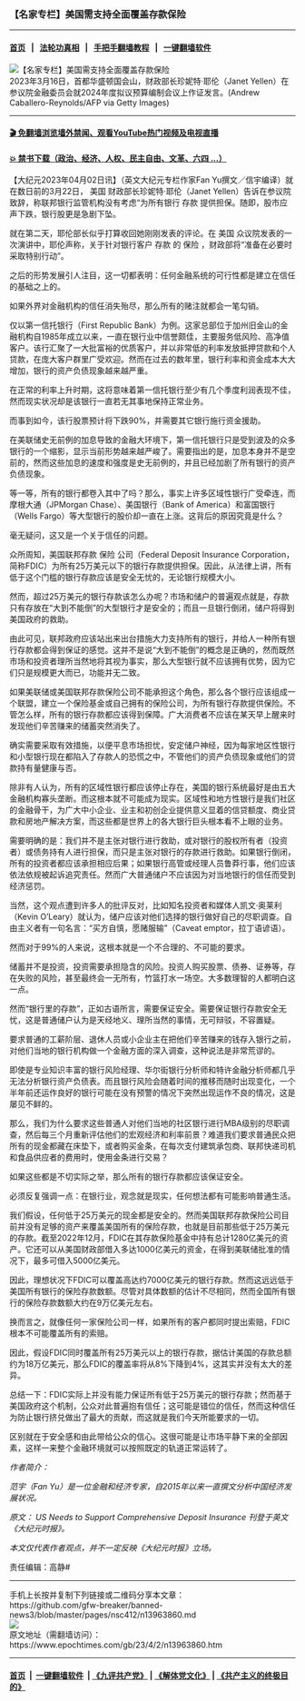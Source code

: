### 【名家专栏】美国需支持全面覆盖存款保险
------------------------

#### [首页](https://github.com/gfw-breaker/banned-news3/blob/master/README.md) &nbsp;&nbsp;|&nbsp;&nbsp; [法轮功真相](https://github.com/begood0513/basic/blob/master/README.md)  &nbsp;&nbsp;|&nbsp;&nbsp; [手把手翻墙教程](https://github.com/gfw-breaker/guides/wiki)  &nbsp;&nbsp;|&nbsp;&nbsp; [一键翻墙软件](https://github.com/gfw-breaker/nogfw/blob/master/README.md)  



<div><img alt="【名家专栏】美国需支持全面覆盖存款保险" class="attachment-djy_600_400 size-djy_600_400 wp-post-image" src="https://i.epochtimes.com/assets/uploads/2023/04/id13963863-Yellen-GettyImages-1248377695-700x420-600x400.jpg"/>
<div class="caption">
 2023年3月16日，首都华盛顿国会山，财政部长珍妮特‧耶伦（Janet Yellen）在参议院金融委员会就2024年度拟议预算编制会议上作证发言。(Andrew Caballero-Reynolds/AFP via Getty Images)
</div></div><hr/>

#### [ 🎬  免翻墙浏览墙外禁闻、观看YouTube热门视频及电视直播](https://github.com/gfw-breaker/HelloWorld)

#### [ 💥  禁书下载（政治、经济、人权、民主自由、文革、六四 ...）](https://github.com/gfw-breaker/books/blob/master/README.md)

<div><p>
 【大纪元2023年04月02日讯】（英文大纪元专栏作家Fan Yu撰文／信宇编译）就在数日前的3月22日，
 <ok href="https://www.epochtimes.com/gb/tag/%E7%BE%8E%E5%9B%BD.html">
  美国
 </ok>
 财政部长珍妮特‧耶伦（Janet Yellen）告诉在参议院致辞，称联邦银行监管机构没有考虑“为所有银行
 <ok href="https://www.epochtimes.com/gb/tag/%E5%AD%98%E6%AC%BE.html">
  存款
 </ok>
 提供担保。随即，股市应声下跌，银行股更是急剧下坠。
</p>
<p>
 就在第二天，耶伦部长似乎打算收回她刚刚发表的评论。在
 <ok href="https://www.epochtimes.com/gb/tag/%E7%BE%8E%E5%9B%BD.html">
  美国
 </ok>
 众议院发表的一次演讲中，耶伦声称，关于针对银行客户
 <ok href="https://www.epochtimes.com/gb/tag/%E5%AD%98%E6%AC%BE.html">
  存款
 </ok>
 的
 <ok href="https://www.epochtimes.com/gb/tag/%E4%BF%9D%E9%99%A9.html">
  保险
 </ok>
 ，财政部将“准备在必要时采取特别行动”。
</p>
<p>
 之后的形势发展引人注目，这一切都表明：任何金融系统的可行性都是建立在信任的基础之上的。
</p>
<p>
 如果外界对金融机构的信任消失殆尽，那么所有的赌注就都会一笔勾销。
</p>
<p>
 仅以第一信托银行（First Republic Bank）为例。这家总部位于加州旧金山的金融机构自1985年成立以来，一直在银行业中信誉颇佳，主要服务低风险、高净值客户。该行汇聚了一大批富裕的优质客户，并以非常低的利率发放抵押贷款和个人贷款，在庞大客户群里广受欢迎。然而在过去的数年里，银行利率和资金成本大大增加，银行的资产负债现象越来越严重。
</p>
<p>
 在正常的利率上升时期，这将意味着第一信托银行至少有几个季度利润表现不佳，然而现实状况却是该银行一直若无其事地保持正常业务。
</p>
<p>
 而事到如今，该行股票预计将下跌90%，并需要其它银行施行资金援助。
</p>
<p>
 在美联储史无前例的加息导致的金融大环境下，第一信托银行只是受到波及的众多银行的一个缩影，显示当前形势越来越严峻了。需要指出的是，加息本身并不是空前的，然而这些加息的速度和强度是史无前例的，并且已经加剧了所有银行的资产负债现象。
</p>
<p>
 等一等，所有的银行都卷入其中了吗？那么，事实上许多区域性银行广受牵连，而摩根大通（JPMorgan Chase）、美国银行（Bank of America）和富国银行（Wells Fargo）等大型银行的股价却一直在上涨。这背后的原因究竟是什么？
</p>
<p>
 毫无疑问，这又是一个关于信任的问题。
</p>
<p>
 众所周知，美国联邦存款
 <ok href="https://www.epochtimes.com/gb/tag/%E4%BF%9D%E9%99%A9.html">
  保险
 </ok>
 公司（Federal Deposit Insurance Corporation，简称FDIC）为所有25万美元以下的银行存款提供担保。因此，从法律上讲，所有低于这个门槛的银行存款应该是安全无忧的，无论银行规模大小。
</p>
<p>
 然而，超过25万美元的银行存款该怎么办呢？市场和储户的普遍观点就是，存款只有存放在“大到不能倒”的大型银行才是安全的；而且一旦银行倒闭，储户将得到美国政府的救助。
</p>
<p>
 由此可见，联邦政府应该站出来出台措施大力支持所有的银行，并给人一种所有银行存款都会得到保证的感觉。这并不是说“大到不能倒”的概念是正确的，然而既然市场和投资者理所当然地将其视为事实，那么大型银行就不应该拥有优势，因为它们只是规模更大而已，功能并无二致。
</p>
<p>
 如果美联储或美国联邦存款保险公司不能承担这个角色，那么各个银行应该组成一个联盟，建立一个保险基金或自己拥有的保险公司，为所有银行存款提供保险。不管怎么样，所有的银行存款都应该得到保障。广大消费者不应该在某天早上醒来时发现他们辛苦赚来的储蓄突然消失了。
</p>
<p>
 确实需要采取有效措施，以便平息市场担忧，安定储户神经，因为每家地区性银行和小型银行现在都陷入了存款人的恐慌之中，不管他们的资产负债现象或他们的贷款持有量健康与否。
</p>
<p>
 除非有人认为，所有的区域性银行都应该停止存在，美国的银行系统最好是由五大金融机构寡头垄断。而这根本就不可能成为现实。区域性和地方性银行是我们社区的金融骨干，为广大中小企业、业主和初创企业提供意义显着的信贷额度、商业贷款和房地产解决方案，而这些都是世界上的各大银行巨头根本看不上眼的业务。
</p>
<p>
 需要明确的是：我们并不是主张对银行进行救助，或对银行的股权所有者（投资者）或债务持有人进行担保，而只是主张对银行的存款进行救助。如果银行倒闭，所有的投资者都应该承担相应后果；如果银行高管或经理人员鲁莽行事，他们应该依法依规被起诉追究责任。然而广大普通储户不应该因为对当地银行的信任而受到经济惩罚。
</p>
<p>
 当然，这个观点遭到许多人的批评反对，比如知名投资者和媒体人凯文‧奥莱利（Kevin O’Leary）就认为，储户应该对他们选择的银行做好自己的尽职调查。自由主义者有一句名言：“买方自慎，愿赌服输”（Caveat emptor，拉丁语谚语）。
</p>
<p>
 然而对于99%的人来说，这根本就是一个不合理的、不可能的要求。
</p>
<p>
 储蓄并不是投资，投资需要承担隐含的风险。投资人购买股票、债券、证券等，存在失败的风险，甚至最终会一无所有，竹篮打水一场空。大多数理智的人都明白这一点。
</p>
<p>
 然而“银行里的存款”，正如古语所言，需要保证安全。需要保证银行存款安全无忧，这是普通储户认为是天经地义、理所当然的事情，无可辩驳，不容置疑。
</p>
<p>
 要求普通的工薪阶层、退休人员或小企业主在把他们辛苦赚来的钱存入银行之前，对他们当地的银行机构做一个金融方面的深入调查，这种说法是非常荒谬的。
</p>
<p>
 即使是专业知识丰富的银行风险经理、华尔街银行分析师和特许金融分析师都几乎无法分析银行资产负债表。而且银行风险会随着时间的推移而随时出现变化，一个半年前还运作良好的银行可能在没有预警的情况下突然出现运作不良的情况，这是屡见不鲜的。
</p>
<p>
 那么，我们为什么要求这些普通人对他们当地的社区银行进行MBA级别的尽职调查，然后每三个月重新评估他们的宏观经济和利率前景？难道我们要求普通民众把所有的现金都藏在床垫下，或者购买金条，在每次支付建筑承包商、联邦快递司机和食品供应者的费用时，使用金条进行交易？
</p>
<p>
 如果这些都是不切实际之举，那么所有的银行存款都应该保证安全。
</p>
<p>
 必须反复强调一点：在银行业，观念就是现实，任何想法都有可能影响普通生活。
</p>
<p>
 我们假设，任何低于25万美元的现金都是安全的。然而美国联邦存款保险公司目前并没有足够的资产来覆盖美国所有的保险存款，也就是目前那些低于25万美元的存款。截至2022年12月，FDIC在其存款保险基金中持有总计1280亿美元的资产。它还可以从美国财政部借入多达1000亿美元的资金，在得到美联储批准的情况下，最多可借入5000亿美元。
</p>
<p>
 因此，理想状况下FDIC可以覆盖高达约7000亿美元的银行存款。然而这远远低于美国所有银行的保险存款数额。尽管对具体数额的估计不尽相同，然而全国所有银行的保险存款数额大约在9万亿美元左右。
</p>
<p>
 换而言之，就像任何一家保险公司一样，如果所有的客户都同时提出索赔，FDIC根本不可能覆盖所有的索赔。
</p>
<p>
 因此，假设FDIC同时覆盖所有25万美元以上的银行存款，据估计美国的存款总额约为18万亿美元，那么FDIC的覆盖率将从8%下降到4%，这其实并没有太大的差异。
</p>
<p>
 总结一下：FDIC实际上并没有能力保证所有低于25万美元的银行存款；然而基于美国政府这个机制，公众对此普遍抱有信任；这可能是错位的信任，然而这种信任为防止银行挤兑做出了最大的贡献，而这就是我们今天所能要求的一切。
</p>
<p>
 区别就在于安全感和由此带给公众的信心。这很可能是让市场平静下来的全部因素，这样一来整个金融环境就可以按照既定的轨道正常运转了。
</p>
<p>
 <em>
  作者简介：
 </em>
</p>
<p>
 <em>
  范宇（Fan Yu）是一位金融和经济专家，自2015年以来一直撰文分析中国经济发展状况。
 </em>
</p>
<p>
 <em>
  原文：
  <ok href="https://www.theepochtimes.com/us-needs-to-support-blanket-deposit-insurance_5149399.html">
   US Needs to Support Comprehensive Deposit Insurance
  </ok>
  刊登于英文《大纪元时报》。
 </em>
</p>
<p>
 <em>
  本文仅代表作者观点，并不一定反映《大纪元时报》立场。
 </em>
</p>
<p>
 责任编辑：高静#
</p>
</div>
<hr/>
手机上长按并复制下列链接或二维码分享本文章：<br/>
https://github.com/gfw-breaker/banned-news3/blob/master/pages/nsc412/n13963860.md <br/>
<a href='https://github.com/gfw-breaker/banned-news3/blob/master/pages/nsc412/n13963860.md'><img src='https://github.com/gfw-breaker/banned-news3/blob/master/pages/nsc412/n13963860.md.png'/></a> <br/>
原文地址（需翻墙访问）：https://www.epochtimes.com/gb/23/4/2/n13963860.htm


------------------------
#### [首页](https://github.com/gfw-breaker/banned-news3/blob/master/README.md) &nbsp;|&nbsp; [一键翻墙软件](https://github.com/gfw-breaker/nogfw/blob/master/README.md) &nbsp;| [《九评共产党》](https://github.com/gfw-breaker/9ping.md/blob/master/README.md#九评之一评共产党是什么) | [《解体党文化》](https://github.com/gfw-breaker/jtdwh.md/blob/master/README.md) | [《共产主义的终极目的》](https://github.com/gfw-breaker/gczydzjmd.md/blob/master/README.md)


<img src='http://gfw-breaker.win/banned-news3/pages/nsc412/n13963860.md' width='0px' height='0px'/>